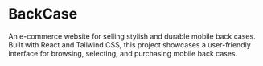 # BackCase
An e-commerce website for selling stylish and durable mobile back cases. Built with React and Tailwind CSS, this project showcases a user-friendly interface for browsing, selecting, and purchasing mobile back cases.
